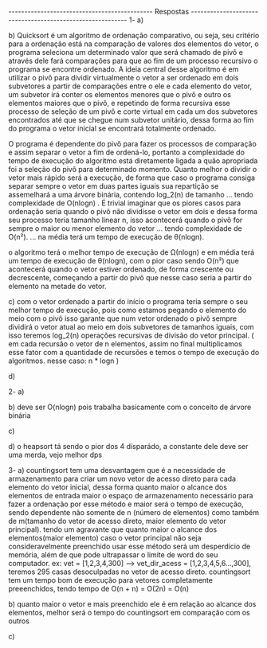 --------------------------------------------- Respostas ----------------------------------------------------------
1-
a) 

b)
	Quicksort é um algoritmo de ordenação comparativo, ou seja, seu critério para a ordenação está na comparação de valores dos elementos do vetor, o programa seleciona um determinado valor que será chamado de pivô e através dele fará comparações para que ao fim de um processo recursivo o programa se encontre ordenado. A ideia central desse algoritmo é em utilizar o pivô para dividir virtualmente o vetor a ser ordenado em dois subvetores a partir de comparações entre o ele e cada elemento do vetor, um subvetor irá conter os elementos menores que o pivô e outro os elementos maiores que o pivô, e repetindo de forma recursiva esse processo de seleção de um pivô e corte virtual em cada um dos subvetores encontrados até que se chegue num subvetor unitário, dessa forma ao fim do programa o vetor inicial se encontrará totalmente ordenado.
	
O programa é dependente do pivô para fazer os processos de comparação e assim separar o vetor a fim de ordená-lo, portanto a complexidade do tempo de execução do algoritmo está diretamente ligada a quão apropriada foi a seleção do pivô para determinado momento. Quanto melhor o dividir o vetor mais rápido será a execução, de forma que caso o programa consiga separar sempre o vetor em duas partes iguais sua repartição se assemelhará a uma árvore binária, contendo log_2(n) de tamanho ... tendo complexidade de O(nlogn) . É trivial imaginar que os piores casos para ordenação seria quando o pivô não dividisse o vetor em dois e dessa forma seu processo teria tamanho linear n, isso acontecerá quando o pivô for sempre o maior ou menor elemento do vetor ... tendo complexidade de O(n²). ... na média terá um tempo de execução de θ(nlogn).

 o algoritmo terá o melhor tempo de execução de Ω(nlogn) e em média terá um tempo de execução de θ(nlogn), com o pior caso sendo O(n²) que acontecerá quando o vetor estiver ordenado, de forma crescente ou decrescente, começando a partir do pivô que nesse caso seria a partir do elemento na metade do vetor.

c) com o vetor ordenado a partir do início o programa teria sempre o seu melhor tempo de execução, pois como estamos pegando o elemento do meio com o pivô isso garante que num vetor ordenado o pivô sempre dividirá o vetor atual ao meio em dois subvetores de tamanhos iguais, com isso teremos log_2(n) operações recursivas de divisão do vetor principal. ( em cada recursão o vetor de n elementos, assim no final multiplicamos esse fator com a quantidade de recursões e temos o tempo de execução do algoritmos. nesse caso: n * logn )

d)

2-
a)

b) deve ser O(nlogn) pois trabalha basicamente com o conceito de árvore binária

c)

d)  o heapsort tá sendo o pior dos 4 disparádo, a constante dele deve ser uma merda, vejo melhor dps

3-
a) countingsort tem uma desvantagem que é a necessidade de armazenamento para criar um novo vetor de acesso direto para cada elemento do vetor inicial, dessa forma quanto maior o alcance dos elementos de entrada maior o espaço de armazenamento necessário para fazer a ordenação por esse método e maior será o tempo de execução, sendo dependente não somente de n (número de elementos) como também de m(tamanho do vetor de acesso direto, maior elemento do vetor principal). tendo um agravante que quanto maior o alcance dos elementos(maior elemento) caso o vetor principal não seja consideravelmente preenchido usar esse método será um desperdício de memória, além de que pode ultrapassar o limite de word do seu computador. ex: vet = [1,2,3,4,300] --> vet_dir_acess = [1,2,3,4,5,6...,300], teremos 295 casas desoculpadas no vetor de acesso direto.
countingsort tem um tempo bom de execução para vetores completamente preeenchidos, tendo tempo de O(n + n) = O(2n) = O(n)

b) quanto maior o vetor e mais preenchido ele é em relação ao alcance dos elementos, melhor será o tempo do countingsort em comparação com os outros

c)

